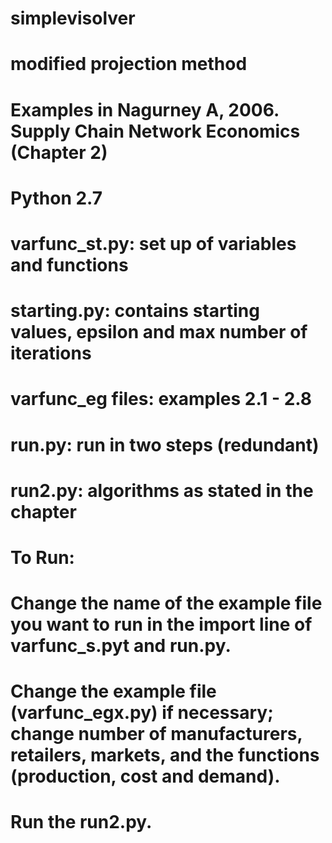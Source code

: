 # simplevisolver
# modified projection method
# Examples in Nagurney A, 2006. Supply Chain Network Economics (Chapter 2) 

# Python 2.7
# varfunc_st.py: set up of variables and functions
# starting.py: contains starting values, epsilon and max number of iterations
# varfunc_eg files: examples 2.1 - 2.8
# run.py: run in two steps (redundant)
# run2.py: algorithms as stated in the chapter
#####
# To Run: 
# Change the name of the example file you want to run in the import line of varfunc_s.pyt and run.py.
# Change the example file (varfunc_egx.py) if necessary; change number of manufacturers, retailers, markets, and the functions (production, cost and demand).
# Run the run2.py.
